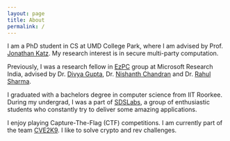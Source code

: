```yaml
---
layout: page
title: About
permalink: /
---
```


<!-- <div style="float: right; width: 50%;">
<div style="padding-left: 70px">
<img src="/static/assets/about.png" />
</div>
</div> -->
I am a PhD student in CS at UMD College Park, where I am advised by Prof. [Jonathan Katz](https://www.cs.umd.edu/~jkatz/). My research interest is in secure multi-party computation.

Previously, I was a research fellow in [EzPC](https://www.microsoft.com/en-us/research/project/ezpc-easy-secure-multi-party-computation/) group at Microsoft Research India, advised by Dr. [Divya Gupta](https://www.microsoft.com/en-us/research/people/digup/), Dr. [Nishanth Chandran](https://www.microsoft.com/en-us/research/people/nichandr/) and Dr. [Rahul Sharma](https://www.microsoft.com/en-us/research/people/rahsha/).

I graduated with a bachelors degree in computer science from IIT Roorkee. During my undergrad, I was a part of [SDSLabs](https://sdslabs.co), a group of enthusiastic students who constantly try to deliver some amazing applications. 

I enjoy playing Capture-The-Flag (CTF) competitions. I am currently part of the team [CVE2K9](https://cve.gay). I like to solve crypto and rev challenges.
